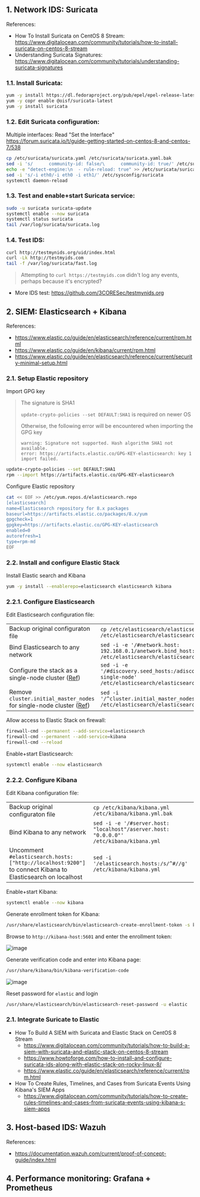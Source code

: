 ## 1. Network IDS: Suricata

References:
- How To Install Suricata on CentOS 8 Stream: <https://www.digitalocean.com/community/tutorials/how-to-install-suricata-on-centos-8-stream>
- Understanding Suricata Signatures: <https://www.digitalocean.com/community/tutorials/understanding-suricata-signatures>

### 1.1. Install Suricata:

```sh
yum -y install https://dl.fedoraproject.org/pub/epel/epel-release-latest-9.noarch.rpm
yum -y copr enable @oisf/suricata-latest
yum -y install suricata
```

### 1.2. Edit Suricata configuration:

Multiple interfaces: Read "Set the Interface" <https://forum.suricata.io/t/guide-getting-started-on-centos-8-and-centos-7/538>

```sh
cp /etc/suricata/suricata.yaml /etc/suricata/suricata.yaml.bak
sed -i 's/      community-id: false/\      community-id: true/' /etc/suricata/suricata.yaml
echo -e "detect-engine:\n  - rule-reload: true" >> /etc/suricata/suricata.yaml
sed -i 's/-i eth0/-i eth0 -i eth1/' /etc/sysconfig/suricata
systemctl daemon-reload
```

### 1.3. Test and enable+start Suricata service:

```sh
sudo -u suricata suricata-update
systemctl enable --now suricata
systemctl status suricata
tail /var/log/suricata/suricata.log
```

### 1.4. Test IDS:

```sh
curl http://testmynids.org/uid/index.html
curl -Lk http://testmyids.com
tail -f /var/log/suricata/fast.log
```

> Attempting to `curl https://testmyids.com` didn't log any events, perhaps because it's encrypted?

- More IDS test: <https://github.com/3CORESec/testmynids.org>

## 2. SIEM: Elasticsearch + Kibana

References:
- <https://www.elastic.co/guide/en/elasticsearch/reference/current/rpm.html>
- <https://www.elastic.co/guide/en/kibana/current/rpm.html>
- <https://www.elastic.co/guide/en/elasticsearch/reference/current/security-minimal-setup.html>

### 2.1. Setup Elastic repository

Import GPG key

> The signature is SHA1
>
> `update-crypto-policies --set DEFAULT:SHA1` is required on newer OS
>
> Otherwise, the following error will be encountered when importing the GPG key
>
> ```
> warning: Signature not supported. Hash algorithm SHA1 not available.
> error: https://artifacts.elastic.co/GPG-KEY-elasticsearch: key 1 import failed.
> ```

```sh
update-crypto-policies --set DEFAULT:SHA1
rpm --import https://artifacts.elastic.co/GPG-KEY-elasticsearch
```

Configure Elastic repository

```sh
cat << EOF >> /etc/yum.repos.d/elasticsearch.repo
[elasticsearch]
name=Elasticsearch repository for 8.x packages
baseurl=https://artifacts.elastic.co/packages/8.x/yum
gpgcheck=1
gpgkey=https://artifacts.elastic.co/GPG-KEY-elasticsearch
enabled=0
autorefresh=1
type=rpm-md
EOF
```

### 2.2. Install and configure Elastic Stack

Install Elastic search and Kibana

```sh
yum -y install --enablerepo=elasticsearch elasticsearch kibana
```

### 2.2.1. Configure Elasticsearch

Edit Elasticsearch configuration file:

|   |   |
|---|---|
|Backup original configuraton file|`cp /etc/elasticsearch/elasticsearch.yml /etc/elasticsearch/elasticsearch.yml.bak`|
|Bind Elasticsearch to any network|`sed -i -e '/#network.host: 192.168.0.1/anetwork.bind_host: 0.0.0.0' /etc/elasticsearch/elasticsearch.yml`|
|Configure the stack as a single-node cluster ([Ref](https://www.elastic.co/guide/en/elasticsearch/reference/current/security-minimal-setup.html#_enable_elasticsearch_security_features))|`sed -i -e '/#discovery.seed_hosts:/adiscovery.type: single-node' /etc/elasticsearch/elasticsearch.yml`|
|Remove `cluster.initial_master_nodes` for single-node cluster ([Ref](https://www.elastic.co/guide/en/elasticsearch/reference/current/modules-discovery-bootstrap-cluster.html))|`sed -i '/^cluster.initial_master_nodes:/d' /etc/elasticsearch/elasticsearch.yml`|

Allow access to Elastic Stack on firewall:

```sh
firewall-cmd --permanent --add-service=elasticsearch
firewall-cmd --permanent --add-service=kibana
firewall-cmd --reload
```

Enable+start Elasticsearch:

```sh
systemctl enable --now elasticsearch
```

### 2.2.2. Configure Kibana

Edit Kibana configuration file:

|   |   |
|---|---|
|Backup original configuraton file|`cp /etc/kibana/kibana.yml /etc/kibana/kibana.yml.bak`|
|Bind Kibana to any network|`sed -i -e '/#server.host: "localhost"/aserver.host: "0.0.0.0"' /etc/kibana/kibana.yml`|
|Uncomment `#elasticsearch.hosts: ["http://localhost:9200"]`<br>to connect Kibana to Elasticsearch on localhost|`sed -i '/elasticsearch.hosts:/s/^#//g' /etc/kibana/kibana.yml`|

Enable+start Kibana:

```sh
systemctl enable --now kibana
```

Generate enrollment token for Kibana:

```sh
/usr/share/elasticsearch/bin/elasticsearch-create-enrollment-token -s kibana
```

Browse to `http://kibana-host:5601` and enter the enrollment token:

![image](https://user-images.githubusercontent.com/90442032/234185217-440902aa-e4cb-4231-ad84-28d0249b1732.png)

Generate verification code and enter into Kibana page:

```sh
/usr/share/kibana/bin/kibana-verification-code
```

![image](https://user-images.githubusercontent.com/90442032/234185269-2648ba42-8b6a-410d-8673-af15454349e5.png)

Reset password for `elastic` and login

```sh
/usr/share/elasticsearch/bin/elasticsearch-reset-password -u elastic
```

### 2.1. Integrate Suricate to Elastic

- How To Build A SIEM with Suricata and Elastic Stack on CentOS 8 Stream
  - <https://www.digitalocean.com/community/tutorials/how-to-build-a-siem-with-suricata-and-elastic-stack-on-centos-8-stream>
  - <https://www.howtoforge.com/how-to-install-and-configure-suricata-ids-along-with-elastic-stack-on-rocky-linux-8/>
  - <https://www.elastic.co/guide/en/elasticsearch/reference/current/rpm.html>
- How To Create Rules, Timelines, and Cases from Suricata Events Using Kibana's SIEM Apps
  - <https://www.digitalocean.com/community/tutorials/how-to-create-rules-timelines-and-cases-from-suricata-events-using-kibana-s-siem-apps>

## 3. Host-based IDS: Wazuh

References:
- <https://documentation.wazuh.com/current/proof-of-concept-guide/index.html>

## 4. Performance monitoring: Grafana + Prometheus
